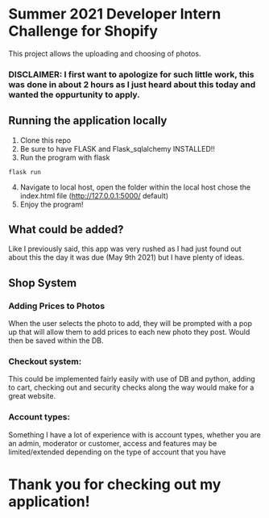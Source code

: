 # Summer 2021 Developer Intern Challenge for Shopify

This project allows the uploading and choosing of photos.

### DISCLAIMER: I first want to apologize for such little work, this was done in about 2 hours as I just heard about this today and wanted the oppurtunity to apply.

## Running the application locally

1. Clone this repo
2. Be sure to have FLASK and Flask_sqlalchemy INSTALLED!!
3. Run the program with flask
```
flask run
```
4. Navigate to local host, open the folder within the local host chose the index.html file (http://127.0.0.1:5000/ default)
5. Enjoy the program!


## What could be added?
Like I previously said, this app was very rushed as I had just found out about this the day it was due (May 9th 2021) but I have plenty of ideas.

## Shop System
### Adding Prices to Photos
When the user selects the photo to add, they will be prompted with a pop up that will allow them to add prices to each new photo they post. Would then be saved within the DB.
### Checkout system:
This could be implemented fairly easily with use of DB and python, adding to cart, checking out and security checks along the way would make for a great website.
### Account types:
Something I have a lot of experience with is account types, whether you are an admin, moderator or customer, access and features may be limited/extended depending on the type of account that you have


# Thank you for checking out my application!
